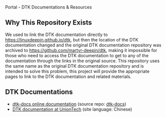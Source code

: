 Portal - DTK Documentations & Resources

## Why This Repository Exists

We used to link the DTK documentation directly to <https://linuxdeepin.github.io/dtk>, but then the location of the DTK documentation changed and the original DTK documentation repository was archived to <https://github.com/martyr-deepin/dtk>, making it impossible for those who need to access the DTK documentation to get to any of the documentation through the links in the original source. This repository uses the same name as the original DTK documentation repository and is intended to solve this problem, this project will provide the appropriate pages to link to the DTK documentation and related materials.

## DTK Documentations

- [dtk-docs online documentation](https://linuxdeepin.github.io/dtk-docs/) (source repo: [dtk-docs](https://github.com/linuxdeepin/dtk-docs))
- [DTK documentation at UnionTech](http://docs.uniontech.com/) (site language: Chinese)
